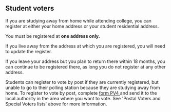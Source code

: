 ##  Student voters

If you are studying away from home while attending college, you can register
at either your home address or your student residential address.

You must be registered at **one address only.**

If you live away from the address at which you are registered, you will need
to update the register.

If you leave your address but you plan to return there within 18 months, you
can continue to be registered there, as long you do not register at any other
address.

Students can register to vote by post if they are currently registered, but
unable to go to their polling station because they are studying away from
home. To register to vote by post, complete [ form PV4
](https://www.checktheregister.ie/en-IE/forms) and send it to the local
authority in the area where you want to vote. See 'Postal Voters and Special
Voters lists' above for more information.
